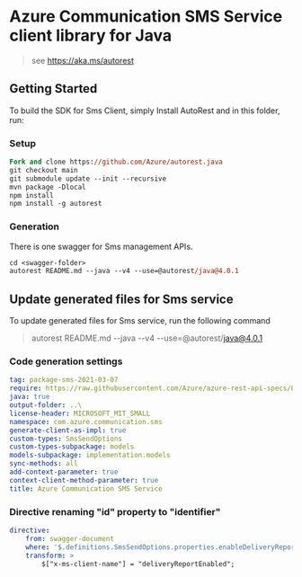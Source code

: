 # Azure Communication SMS Service client library for Java

> see https://aka.ms/autorest
## Getting Started

To build the SDK for Sms Client, simply Install AutoRest and in this folder, run:

### Setup
```ps
Fork and clone https://github.com/Azure/autorest.java
git checkout main
git submodule update --init --recursive
mvn package -Dlocal
npm install
npm install -g autorest
```

### Generation

There is one swagger for Sms management APIs.

```ps
cd <swagger-folder>
autorest README.md --java --v4 --use=@autorest/java@4.0.1
```

## Update generated files for Sms service
To update generated files for Sms service, run the following command

> autorest README.md --java --v4 --use=@autorest/java@4.0.1

### Code generation settings
``` yaml
tag: package-sms-2021-03-07
require: https://raw.githubusercontent.com/Azure/azure-rest-api-specs/896d05e37dbb00712726620b8d679cc3c3be09fb/specification/communication/data-plane/Sms/readme.md
java: true
output-folder: ..\
license-header: MICROSOFT_MIT_SMALL	
namespace: com.azure.communication.sms	
generate-client-as-impl: true	
custom-types: SmsSendOptions
custom-types-subpackage: models
models-subpackage: implementation.models
sync-methods: all
add-context-parameter: true
context-client-method-parameter: true
title: Azure Communication SMS Service
```
### Directive renaming "id" property to "identifier"
``` yaml
directive:
    from: swagger-document
    where: '$.definitions.SmsSendOptions.properties.enableDeliveryReport'
    transform: >
        $["x-ms-client-name"] = "deliveryReportEnabled";
```

